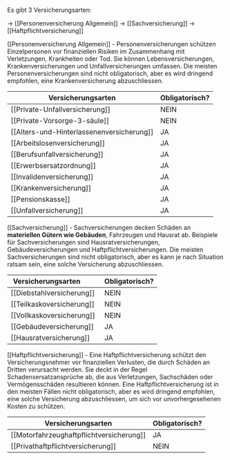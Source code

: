 Es gibt 3 Versicherungsarten:


-> [[Personenversicherung Allgemein]]
-> [[Sachversicherung]]
-> [[Haftpflichtversicherung]]

[[Personenversicherung Allgemein]] - Personenversicherungen schützen Einzelpersonen vor finanziellen Risiken im Zusammenhang mit Verletzungen, Krankheiten oder Tod. Sie können Lebensversicherungen, Krankenversicherungen und Unfallversicherungen umfassen. Die meisten Personenversicherungen sind nicht obligatorisch, aber es wird dringend empfohlen, eine Krankenversicherung abzuschliessen.

  
| Versicherungsarten                        | Obligatorisch? |
| ----------------------------------------- | -------------- |
| [[Private-Unfallversicherung]]            | NEIN           |
| [[Private-Vorsorge-3-säule]]              | NEIN           |
| [[Alters-und-Hinterlassenenversicherung]] | JA             |
| [[Arbeitslosenversicherung]]              | JA             |
| [[Berufsunfallversicherung]]              | JA             |
| [[Erwerbsersatzordnung]]                  | JA             |
| [[Invalidenversicherung]]                 | JA             |
| [[Krankenversicherung]]                   | JA             |
| [[Pensionskasse]]                         | JA             |
| [[Unfallversicherung]]                    | JA             |


[[Sachversicherung]] - Sachversicherungen decken Schäden an **materiellen Gütern wie Gebäuden**, Fahrzeugen und Hausrat ab. Beispiele für Sachversicherungen sind Hausratversicherungen, Gebäudeversicherungen und Haftpflichtversicherungen. Die meisten Sachversicherungen sind nicht obligatorisch, aber es kann je nach Situation ratsam sein, eine solche Versicherung abzuschliessen.


| Versicherungsarten        | Obligatorisch? |
| ------------------------- | -------------- |
| [[Diebstahlversicherung]] | NEIN           |
| [[Teilkaskoversicherung]] | NEIN           |
| [[Vollkaskoversicherung]] | NEIN           |
| [[Gebäudeversicherung]]   | JA             |
| [[Hausratversicherung]]   | JA             |


[[Haftpflichtversicherung]] - Eine Haftpflichtversicherung schützt den Versicherungsnehmer vor finanziellen Verlusten, die durch Schäden an Dritten verursacht werden. Sie deckt in der Regel Schadensersatzansprüche ab, die aus Verletzungen, Sachschäden oder Vermögensschäden resultieren können. Eine Haftpflichtversicherung ist in den meisten Fällen nicht obligatorisch, aber es wird dringend empfohlen, eine solche Versicherung abzuschliessen, um sich vor unvorhergesehenen Kosten zu schützen.

| Versicherungsarten                       | Obligatorisch? |
| ---------------------------------------- | -------------- |
| [[Motorfahrzeughaftpflichtversicherung]] | JA             |
| [[Privathaftpflichtversicherung]]        | NEIN           |
